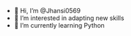 - 👋 Hi, I’m @Jhansi0569
- 👀 I’m interested in adapting new skills
- 🌱 I’m currently learning Python
